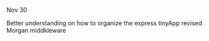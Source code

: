 <!-- @format -->

Nov 30

Better understanding on how to organize the express tinyApp
revised Morgan middkleware
